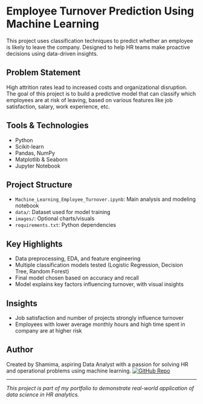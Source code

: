 #  Employee Turnover Prediction Using Machine Learning

This project uses classification techniques to predict whether an employee is likely to leave the company. Designed to help HR teams make proactive decisions using data-driven insights.

##  Problem Statement

High attrition rates lead to increased costs and organizational disruption. The goal of this project is to build a predictive model that can classify which employees are at risk of leaving, based on various features like job satisfaction, salary, work experience, etc.

##  Tools & Technologies

- Python
- Scikit-learn
- Pandas, NumPy
- Matplotlib & Seaborn
- Jupyter Notebook

##  Project Structure

- `Machine_Learning_Employee_Turnover.ipynb`: Main analysis and modeling notebook
- `data/`: Dataset used for model training
- `images/`: Optional charts/visuals
- `requirements.txt`: Python dependencies

##  Key Highlights

- Data preprocessing, EDA, and feature engineering
- Multiple classification models tested (Logistic Regression, Decision Tree, Random Forest)
- Final model chosen based on accuracy and recall
- Model explains key factors influencing turnover, with visual insights

##  Insights

- Job satisfaction and number of projects strongly influence turnover
- Employees with lower average monthly hours and high time spent in company are at higher risk

##  Author

Created by Shamima, aspiring Data Analyst with a passion for solving HR and operational problems using machine learning.
[![GitHub Repo](https://img.shields.io/badge/GitHub-ML%20Project-blue?logo=github)](https://github.com/Shamima20/ML-model-)



---

*This project is part of my portfolio to demonstrate real-world application of data science in HR analytics.*
